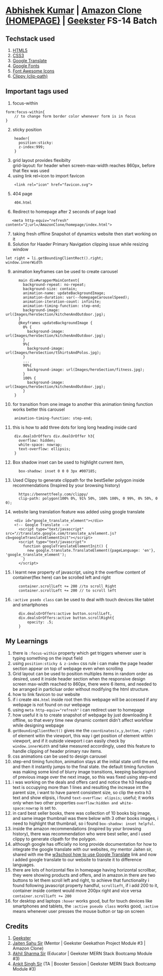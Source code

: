 # [Abhishek Kumar](https://www.linkedin.com/in/alex21c/) | [Amazon Clone (HOMEPAGE)](https://alex21c.github.io/AmazonClone/homepage/) | [Geekster](https://www.geekster.in/) FS-14 Batch

## Techstack used 
1. [HTML5](https://en.wikipedia.org/wiki/HTML5)
2. [CSS3](https://en.wikipedia.org/wiki/CSS)
3. [Google Translate](https://translate.google.co.in/)
4. [Google Fonts](https://fonts.google.com/)
5. [Font Awesome Icons](https://fontawesome.com/icons)
6. [Clippy (clip-path)](https://bennettfeely.com/clippy/)

## Important tags used

  1. focus-within
````	
form:focus-within{
	// to change form border color whenever form is in focus
}
````
  2. sticky position
````
    header{
      position:sticky:
      z-index:999;
    }
````
  3. grid layout provides flexibilty  
    grid-layout: for header when screen-max-width reaches 860px, before that flex was used
  4. using link rel=icon to import favicon
```` 
    <link rel="icon" href="favicon.svg">
````
  5. 404 page
````
    404.html
````
  6. Redirect to homepage after 2 seconds of page load
````
   <meta http-equiv="refresh" content="2;url=/AmazonClone/homepage/index.html">
````
  7. taking fresh offline Snapshot of dynamics website then start working on it
  8. Solution for Haader Primary Navigation clipping issue while resizing window
````
let right = li.getBoundingClientRect().right;
window.innerWidth
````
  9. animation keyframes can be used to create carousel
````
      main div#wrapperMainContent{
        background-repeat: no-repeat;
        background-size: contain;
        animation-name: updateBackgroundImage;
        animation-duration: var(--homepageCarouselSpeed);
        animation-iteration-count: infinite;
        animation-timing-function: step-end;    
        background-image: url(Images/heroSection/kitchenAndOutdoor.jpg);
      }  
      @keyframes updateBackgroundImage {
        0% {  
          background-image: url(Images/heroSection/kitchenAndOutdoor.jpg);
        }
        9%{  
          background-image: url(Images/heroSection/tShirtsAndPolos.jpg);
        }
        ...
        90%{  
          background-image: url(Images/heroSection/fitness.jpg);
        }
        100% {  
          background-image: url(Images/heroSection/kitchenAndOutdoor.jpg);
        }    
    }
````
  10. for transition from one image to another this animation timing function works better this carousel
````
    animation-timing-function: step-end;
````
  11. this is how to add three dots for long long heading inside card
````
    div.dealsOrOffers div.dealOrOffer h3{  
      overflow: hidden;
      white-space: nowrap;
      text-overflow: ellipsis;
    }
````  
  12. Box shadow inset can be used to highlight current item,
````
      box-shadow: inset 0 0 0 3px #007185;
````
  13. Used Clippy to generate clippath for the bestSeller polygon inside recommendations (Inspired by your browsing history)
````
      https://bennettfeely.com/clippy/
      clip-path: polygon(100% 0%, 91% 50%, 100% 100%, 0 99%, 0% 50%, 0 0);
````
  14. website lang translation feature was added using google translate
````
    <div id="google_translate_element"></div>
    <!-- Google Translate -->
      <script type="text/javascript" src="//translate.google.com/translate_a/element.js?cb=googleTranslateElementInit"></script>
      <script type="text/javascript">
        function googleTranslateElementInit() {
          new google.translate.TranslateElement({pageLanguage: 'en'}, 'google_translate_element');
        }
      </script>
````
  15. I learnt new property of javascript, using it the overflow content of container(flex here) can be scrolled left and right
````
      container.scrollLeft += 200 //to scroll Right
      container.scrollLeft += 200 // to scroll left
````
  16. `:active psedo class` can be used to deal with touch devices like tablet and smartphones
````
      div.dealsOrOffers:active button.scrollLeft,
      div.dealsOrOffers:active button.scrollRight{
          opacity: .5;
      }
````

## My Learnings
  1. there is `:focus-within` property which get triggers whenver user is typing something on the input field 
  2. using `position:sticky & z-index` css rule i can make the page header section appear on top of webpage even when scrolling
  3. Grid layout can be used to position multiples items in random order as desired, used it inside header section when the responsive design screen max-width reached to 860px, there were 6 items, and needed to be arranged in particluar order without modifying the html structure.
  4. how to link favicon to our website
  5. if i create `404.html` inside root then this webpage will be accessed if any webpage is not found on our webpage
  6. using `meta http-equiv="refresh"` i can redirect user to homepage
  7. how useful it is to create snapshot of webpage by just downloading it offline, so that every time new dynamic content didn't affect workflow while designing webpage
  8. `getBoundingClientRect()` gives me the `coordinates(x,y,bottom, right)` of element witin the viewport, this way i get position of element within viewport, and if it outside viewport i can easily check by `window.innerWidth` and take measured accordingly, used this feature to handle clipping of header primary nav items.
  9. css animations can be used to design carousel
  10. step-end timing funciton,  animation stays at the initial state until the end, and then it instantly jumps to the final state. the default timing function was making some kind of blurry image transitions, keeping background of previous image over the next image, so this was fixed using step-end
  11. i was working on the deals and offers card and notice the h3 heading text is occupying more than 1 lines and resulting the increase int the parent size, i want to have parent consistent size, so clip the extra h3 text and show elipsis, i found `text-overflow: elipsis;` useful; it works only when two other properties `overflow:hidden and white-space:nowrap` is set to.
  12. in card best seller books, there was collection of 10 books big image, and same image thumbnail was there below with 3 other books images, i need to highlight that thumbnail, so i found `box-shadow: inset helpful`.
  13. inside the amazon recommendations (inspired by your browsing history), there was recommendation who were best seller, and i used clippy to generate clipath for the polygon.
  14. although google has officially no long provide documentation for how to integrate the google translate with our websites, my mentor Jaiten sir, shared with me the [w3school how to use Google Translate](https://www.w3schools.com/howto/howto_google_translate.asp) link and now i added google translate to our website to transte it to difference languages.
  15. there are lots of horizontal flex in homepage having horizontal scrollbar, they were showing products and offers, and in amazon.in there are two buttons to let them scroll left and right, to achieve that functionality i found following javascript property handful, `scrollLeft`, if i add 200 to it, container inside content would move 200px right and vice versa
    `container.scrollLeft += 200`
  16. for desktop and laptops `:hover` works good, but for touch devices like smartphones and tablets, the `:active pseudo class` works good, `:active` means whenever user presses the mouse button or tap on screen

## Credits
1. [Geekster](https://www.geekster.in/)
2. [Jaiten Sahu Sir](https://www.linkedin.com/in/jaiten-sahu/) (Mentor | Geekster Geekathon Project Module #3 | Amazon Clone)
3. [Akhil Sharma Sir](https://www.linkedin.com/in/akhil-sh06/) (Educator | Geekster MERN Stack Bootcamp Module #3)
4. [Ankit Singh Sir](https://www.linkedin.com/in/asingh88029/) (TA | Booster Session | Geekster MERN Stack Bootcamp Module #3)
